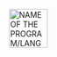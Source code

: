 
<a href="YOUR LINK"><img width="70px" src="DIRECT LINK OF THE ICON" alt="NAME OF THE PROGRAM/LANGUAGE"></a>
